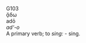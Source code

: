 <body>
  <p>G103<br>  ᾄδω  <br> adō  <br><i>ad‘-o </i><br>A primary verb; to <i>sing:</i> - sing.<br></p>
 </body>